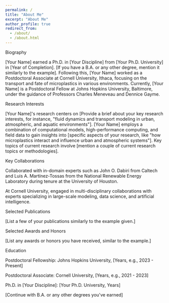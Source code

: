 ```yaml
---
permalink: /
title: "About Me"
excerpt: "About Me"
author_profile: true
redirect_from:
  - /about/
  - /about.html
---
```


Biography

[Your Name] earned a Ph.D. in [Your Discipline] from [Your Ph.D. University] in [Year of Completion]. [If you have a B.A. or any other degree, mention it similarly to the example]. Following this, [Your Name] worked as a Postdoctoral Associate at Cornell University, Ithaca, focusing on the transport and fate of microplastics in various environments. Currently, [Your Name] is a Postdoctoral Fellow at Johns Hopkins University, Baltimore, under the guidance of Professors Charles Meneveau and Dennice Gayme.

Research Interests

[Your Name]'s research centers on [Provide a brief about your key research interests, for instance, "fluid dynamics and transport modeling in urban, atmospheric, and aquatic environments"]. [Your Name] employs a combination of computational models, high-performance computing, and field data to gain insights into [specific aspects of your research, like "how microplastics interact and influence urban and atmospheric systems"]. Key topics of current research involve [mention a couple of current research topics or methodologies].

Key Collaborations

Collaborated with in-domain experts such as John O. Dabiri from Caltech and Luis A. Martínez-Tossas from the National Renewable Energy Laboratory during tenure at the University of Houston.

At Cornell University, engaged in multi-disciplinary collaborations with experts specializing in large-scale modeling, data science, and artificial intelligence.

Selected Publications

[List a few of your publications similarly to the example given.]

Selected Awards and Honors

[List any awards or honors you have received, similar to the example.]

Education

Postdoctoral Fellowship: Johns Hopkins University, [Years, e.g., 2023 - Present]

Postdoctoral Associate: Cornell University, [Years, e.g., 2021 - 2023]

Ph.D. in [Your Discipline]: [Your Ph.D. University, Years]

[Continue with B.A. or any other degrees you've earned]


